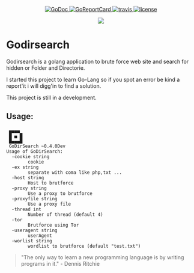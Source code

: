 <p align="center">
    <a href="https://godoc.org/github.com/hihebark/godirsearch">
        <img src="https://godoc.org/github.com/hihebark/godirsearch?status.svg" alt="GoDoc">
    </a>
    <a href="https://goreportcard.com/report/github.com/hihebark/godirsearch">
        <img src="https://goreportcard.com/badge/github.com/hihebark/godirsearch" alt="GoReportCard">
    </a>
    <a href="https://travis-ci.org/hihebark/godirsearch">
        <img src="https://travis-ci.org/hihebark/godirsearch.svg?branch=master" alt="travis">
    </a>
    <a href="https://github.com/hihebark/godirsearch/blob/master/LICENSE">
        <img src="https://img.shields.io/aur/license/yaourt.svg" alt="license">
    </a>
</p>

<p align="center">
	<img src="https://golang.org/doc/gopher/pkg.png">
</p>

Godirsearch
===========

Godirsearch is a golang application to brute force web site and search for hidden or Folder and Directorie.

I started this project to learn Go-Lang so if you spot an error be kind a report'it i will digg'in to find a solution.

This project is still in a development.

Usage:
------

```
 ▄▄▄▄
 █ ▄ █
 █▄▄▄█
 GoDirSearch ~0.4.0Dev
Usage of GoDirSearch:
  -cookie string
    	cookie
  -ex string
    	separate with coma like php,txt ...
  -host string
    	Host to brutforce
  -proxy string
    	Use a proxy to brutforce
  -proxyfile string
    	Use a proxy file
  -thread int
    	Number of thread (default 4)
  -tor
    	Brutforce using Tor
  -useragent string
    	userAgent
  -worlist string
    	wordlist to brutforce (default "test.txt")

```

> "The only way to learn a new programming language is by writing programs in it." - Dennis Ritchie
